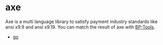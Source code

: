 # axe
Axe is a multi language library to satisfy payment industry standards like ansi x9.9 and ansi x9.19. You can match the result of axe with [BP-Tools](https://www.eftlab.com/bp-tools/).

* [go](src/go)